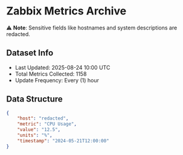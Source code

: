 # Zabbix Metrics Archive

⚠️ **Note**: Sensitive fields like hostnames and system descriptions are redacted.

## Dataset Info
- Last Updated: 2025-08-24 10:00 UTC
- Total Metrics Collected: 1158
- Update Frequency: Every (1) hour

## Data Structure
```json
{
    "host": "redacted",
    "metric": "CPU Usage",
    "value": "12.5",
    "units": "%",
    "timestamp": "2024-05-21T12:00:00"
}
```
